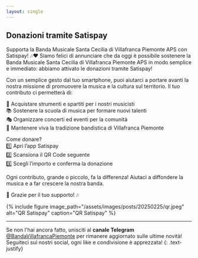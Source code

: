 ```yaml
---
layout: single
---
```


## Donazioni tramite Satispay

Supporta la Banda Musicale Santa Cecilia di Villafranca Piemonte APS con Satispay! 🎶❤️
Siamo felici di annunciare che da oggi è possibile sostenere la Banda Musicale Santa Cecilia di Villafranca Piemonte APS in modo semplice e immediato: abbiamo attivato le donazioni tramite Satispay!

Con un semplice gesto dal tuo smartphone, puoi aiutarci a portare avanti la nostra missione di promuovere la musica e la cultura sul territorio. Il tuo contributo ci permetterà di:

🎺 Acquistare strumenti e spartiti per i nostri musicisti <br/>
📚 Sostenere la scuola di musica per formare nuovi talenti <br/>
🎭 Organizzare concerti ed eventi per la comunità <br/>
🎼 Mantenere viva la tradizione bandistica di Villafranca Piemonte <br/>

Come donare? <br/>
1️⃣ Apri l’app Satispay <br/>
2️⃣ Scansiona il QR Code seguente <br/>
3️⃣ Scegli l’importo e conferma la donazione <br/>

Ogni contributo, grande o piccolo, fa la differenza! Aiutaci a diffondere la musica e a far crescere la nostra banda.

💖 Grazie per il tuo supporto! 🎶

{% include figure image_path="/assets/images/posts/20250225/qr.jpeg" alt="QR Satispay" caption="QR Satispay" %}

---

Se non l'hai ancora fatto, unisciti al **canale Telegram** [@BandaVillafrancaPiemonte](https://t.me/BandaVillafrancaPiemonte) per rimanere aggiornato sulle ultime novità! Seguiteci sui nostri social, ogni like e condivisione è apprezzata!
{: .text-justify}
